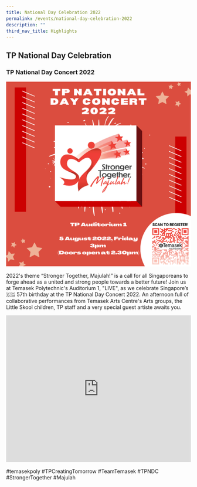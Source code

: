 ```yaml
---
title: National Day Celebration 2022
permalink: /events/national-day-celebration-2022
description: ""
third_nav_title: Highlights
---
```

## TP National Day Celebration

<h3>TP National Day Concert 2022</h3>

![NDC 2022](/images/Events/NDC22.png)

2022's theme “Stronger Together, Majulah!” is a call for all Singaporeans to forge ahead as a united and strong people towards a better future! Join us at Temasek Polytechnic's Auditorium 1, "LIVE", as we celebrate Singapore’s 🇸🇬 57th birthday at the TP National Day Concert 2022. An afternoon full of collaborative performances from Temasek Arts Centre's Arts groups, the Little Skool children, TP staff and a very special guest artiste awaits you. 

<iframe width="100%" height="400" src="https://www.youtube.com/embed/UqDruClkBag" title="YouTube video player" frameborder="0" allow="accelerometer; autoplay; clipboard-write; encrypted-media; gyroscope; picture-in-picture" allowfullscreen></iframe>

#temasekpoly #TPCreatingTomorrow #TeamTemasek #TPNDC #StrongerTogether #Majulah